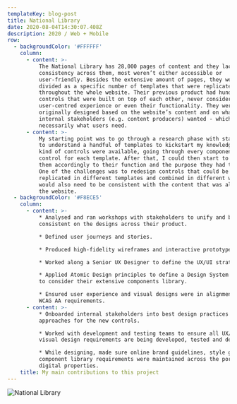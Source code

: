 ```yaml
---
templateKey: blog-post
title: National Library
date: 2020-08-04T14:30:07.408Z
description: 2020 / Web + Mobile
row:
  - backgroundColor: '#FFFFFF'
    column:
      - content: >-
          The National Library has 28,000 pages of content and they lack
          consistency across them, most weren’t either accessible or
          user-friendly. Besides the extensive amount of pages, they were
          divided as a specific number of templates that were replicated
          throughout the whole website. Their previous product had hundreds of
          controls that were built on top of each other, never considering a
          user-centred experience or even their functionality. They were
          originally designed based on the website’s content and on what
          internal stakeholders (e.g. content producers) wanted - which is not
          necessarily what users need.
      - content: >-
          My starting point was to go through a research phase with stakeholders
          to understand a handful of templates to kickstart my knowledge of what
          kind of controls were available, going through every component and
          control for each template. After that, I could then start to redesign
          them accordingly to their function and the purpose they had to serve.
          One of the challenges was to redesign controls that could be
          replicated in different templates and combined in different ways. They
          would also need to be consistent with the content that was already on
          the website.
  - backgroundColor: '#F8ECE5'
    column:
      - content: >-
          * Analysed and ran workshops with stakeholders to unify and be
          consistent on the designs across their product.

          * Defined user journeys and stories.

          * Produced high-fidelity wireframes and interactive prototypes.

          * Worked along a Senior UX Designer to define the UX/UI strategy.

          * Applied Atomic Design principles to define a Design System as we had
          to consider their extensive components library.

          * Ensured user experience and visual designs were in alignment with
          WCAG AA requirements.
      - content: >-
          * Onboarded internal stakeholders into best design practices and
          approaches for the new controls.

          * Worked with development and testing teams to ensure all UX/UI and
          visual design requirements are being developed, tested and delivered.

          * While designing, made sure online brand guidelines, style guides and
          component library requirements were maintained across the portfolio of
          digital properties.
    title: My main contributions to this project
---
```

![National Library](/img/screen_2.png)
